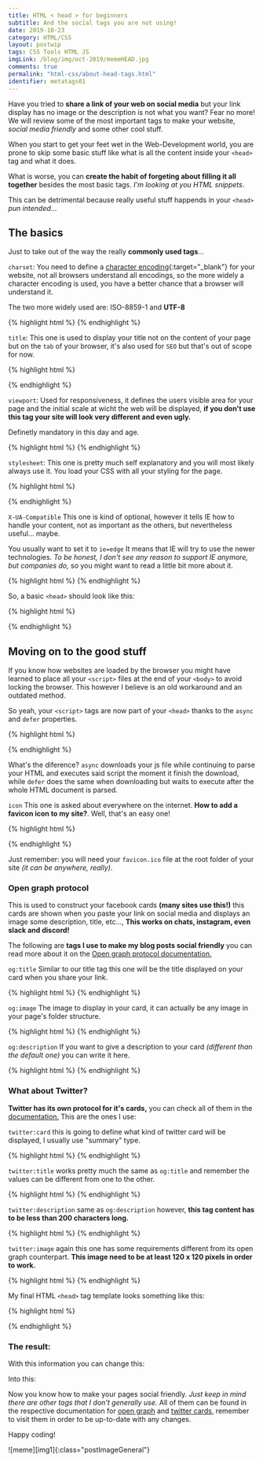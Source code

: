 ```yaml
---
title: HTML < head > for beginners
subtitle: And the social tags you are not using!
date: 2019-10-23
category: HTML/CSS
layout: postwip
tags: CSS Tools HTML JS
imgLink: /blog/img/oct-2019/memeHEAD.jpg
comments: true
permalink: "html-css/about-head-tags.html"
identifier: metatags01
---
```


Have you tried to **share a link of your web on social media** but your link display has no image or the description is not what you want? Fear no more! We will review some of the most important tags to make your website, _social media friendly_ and some other cool stuff.

When you start to get your feet wet in the Web-Development world, you are prone to skip some basic stuff like what is all the content inside your `<head>` tag and what it does. 

What is worse, you can **create the habit of forgeting about filling it all together** besides the most basic tags. _I'm looking at you HTML snippets_.

This can be detrimental because really useful stuff happends in your `<head>` _pun intended_...

## The basics

Just to take out of the way the really **commonly used tags**...

`charset`: You need to define a [character encoding][che]{:target="_blank"} for your website, not all browsers understand all encodings, so the more widely a character encoding is used, you have a better chance that a browser will understand it.

The two more widely used are: ISO-8859-1 and **UTF-8**

{% highlight html %}
  <meta charset="UTF-8">
{% endhighlight %}


`title`: This one is used to display your title not on the content of your page but on the `tab` of your browser, it's also used for `SEO` but that's out of scope for now.

{% highlight html %}
  <title>Example Title</title>
{% endhighlight %}


`viewport`: Used for responsiveness, it defines the users visible area for your page and the initial scale at wicht the web will be displayed, **if you don't use this tag your site will look very different and even ugly.**

Definetly mandatory in this day and age.

{% highlight html %}
  <meta name="viewport" content="width=device-width, initial-scale=1.0">
{% endhighlight %}


`stylesheet`: This one is pretty much self explanatory and you will most likely always use it. You load your CSS with all your styling for the page.

{% highlight html %}
  <link rel="stylesheet" href="style.css">
{% endhighlight %}


`X-UA-Compatible` This one is kind of optional, however it tells IE how to handle your content, not as important as the others, but nevertheless useful... maybe.

You usually want to set it to `ie=edge` It means that IE will try to use the newer technologies. *To be honest, I don't see any reason to support IE anymore, but companies do,* so you might want to read a little bit more about it.

{% highlight html %}
  <meta http-equiv="X-UA-Compatible" content="ie=edge">
{% endhighlight %}


So, a basic `<head>` should look like this:

{% highlight html %}
  <head>
    <meta charset="UTF-8">
    <meta name="viewport" content="width=device-width, initial-scale=1.0">
    <meta http-equiv="X-UA-Compatible" content="ie=edge">
    <link rel="stylesheet" href="style.css">
    <title>Document</title>
  </head>
{% endhighlight %}

## Moving on to the good stuff

If you know how websites are loaded by the browser you might have learned to place all your `<script>` files at the end of your `<body>` to avoid locking the browser. This however I believe is an old workaround and an outdated method. 

So yeah, your `<script>` tags are now part of your `<head>` thanks to the `async` and `defer` properties.

{% highlight html %}
  <script src="./main.js" defer></script>
{% endhighlight %}

What's the diference? `async` downloads your js file while continuing to parse your HTML and executes said script the moment it finish the download, while `defer` does the same when downloading but waits to execute after the whole HTML document is parsed.

`icon` This one is asked about everywhere on the internet. **How to add a favicon icon to my site?**.
Well, that's an easy one!

{% highlight html %}
  <link rel='icon' href='favicon.ico' type='image/x-icon'/>
{% endhighlight %}

Just remember: you will need your `favicon.ico` file at the root folder of your site _(it can be anywhere, really)_.

### Open graph protocol

This is used to construct your facebook cards **(many sites use this!)** this cards are shown when you paste your link on social media and displays an image some description, title, etc..., **This works on chats, instagram, even slack and discord!**

The following are **tags I use to make my blog posts social friendly**  you can read more about it on the [Open graph protocol documentation.][og]

`og:title` Similar to our title tag this one will be the title displayed on your card when you share your link.

{% highlight html %}
  <meta property="og:title" content="Title Here" />
{% endhighlight %}

`og:image` The image to display in your card, it can actually be any image in your page's folder structure.

{% highlight html %}
  <meta property="og:image" content="http://example.com/image.jpg" />
{% endhighlight %}

`og:description` If you want to give a description to your card _(different than the default one)_ you can write it here.

{% highlight html %}
  <meta property="og:description" content="Description Here" /> 
{% endhighlight %}


### What about Twitter?

**Twitter has its own protocol for it's cards,** you can check all of them in the [documentation.][tc] This are the ones I use:

`twitter:card` this is going to define what kind of twitter card will be displayed, I usually use "summary" type.

{% highlight html %}
  <meta name="twitter:card" content="summary">
{% endhighlight %}

`twitter:title` works pretty much the same as `og:title` and remember the values can be different from one to the other.

{% highlight html %}
  <meta name="twitter:title" content="Page Title">
{% endhighlight %}

`twitter:description` same as `og:description` however, **this tag content has to be less than 200 characters long.**

{% highlight html %}
  <meta name="twitter:description" content="Page description">
{% endhighlight %}

`twitter:image` again this one has some requirements different from its open graph counterpart. **This image need to be at least 120 x 120 pixels in order to work.**

{% highlight html %}
  <meta name="twitter:image" content="http://www.example.com/image.jpg">
{% endhighlight %}

My final HTML `<head>` tag template looks something like this: 

{% highlight html %}
  <head>
    <meta charset="UTF-8">
    <meta name="viewport" content="width=device-width, initial-scale=1.0">
    <meta http-equiv="X-UA-Compatible" content="ie=edge">
    <title>Document</title>
    <!-- Imports -->
    <link rel="stylesheet" href="style.css">
    <link rel='icon' href='/favicon.ico' type='image/x-icon'/>
    <script src="./main.js" defer></script>
    <!-- Open Graph card -->
    <meta property="og:title" content="Title Here" />
    <meta property="og:image" content="http://example.com/image.jpg" />
    <meta property="og:description" content="Description Here" /> 
    <!-- Twitter card-->
    <meta name="twitter:card" content="summary">
    <meta name="twitter:title" content="Page Title">
    <meta name="twitter:description" content="Page description">
    <meta name="twitter:image" content="http://www.example.com/image.jpg">
  </head>
{% endhighlight %}


### The result:

With this information you can change this:


Into this: 



Now you know how to make your pages social friendly. *Just keep in mind there are other tags that I don't generally use.* All of them can be found in the respective documentation for [open graph][og] and [twitter cards][tc], remember to visit them in order to be up-to-date with any changes.

Happy coding!



![meme][img1]{:class="postImageGeneral"}


[tc]: https://developer.twitter.com/en/docs/tweets/optimize-with-cards/overview/abouts-cards
[che]:https://en.wikipedia.org/wiki/Character_encoding
[defer]:https://www.w3schools.com/tags/tag_script.asp
[xua]:https://stackoverflow.com/questions/6771258/what-does-meta-http-equiv-x-ua-compatible-content-ie-edge-do
[snippets]:https://code.visualstudio.com/docs/editor/userdefinedsnippets
[og]:https://ogp.me/
[oldscript]:https://teamtreehouse.com/community/best-practice-where-to-include-your-script-tags
[IErevshare]:https://www.netmarketshare.com/browser-market-share.aspx